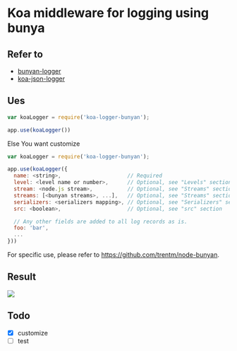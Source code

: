 # Koa middleware for logging using bunya

##  Refer to

- [bunyan-logger](https://github.com/koajs/bunyan-logger)
- [koa-json-logger](https://github.com/rudijs/koa-json-logger)

## Ues

```javascript
var koaLogger = require('koa-logger-bunyan');

app.use(koaLogger())
```

Else You want customize

```javascript
var koaLogger = require('koa-logger-bunyan');

app.use(koaLogger({
  name: <string>,                     // Required
  level: <level name or number>,      // Optional, see "Levels" section
  stream: <node.js stream>,           // Optional, see "Streams" section
  streams: [<bunyan streams>, ...],   // Optional, see "Streams" section
  serializers: <serializers mapping>, // Optional, see "Serializers" section
  src: <boolean>,                     // Optional, see "src" section

  // Any other fields are added to all log records as is.
  foo: 'bar',
  ...
}))
```

For specific use, please refer to https://github.com/trentm/node-bunyan.

## Result
![](https://blogaaaaxzh.oss-cn-hangzhou.aliyuncs.com/koa-logger%20first.png)

## Todo
- [x] customize
- [ ] test